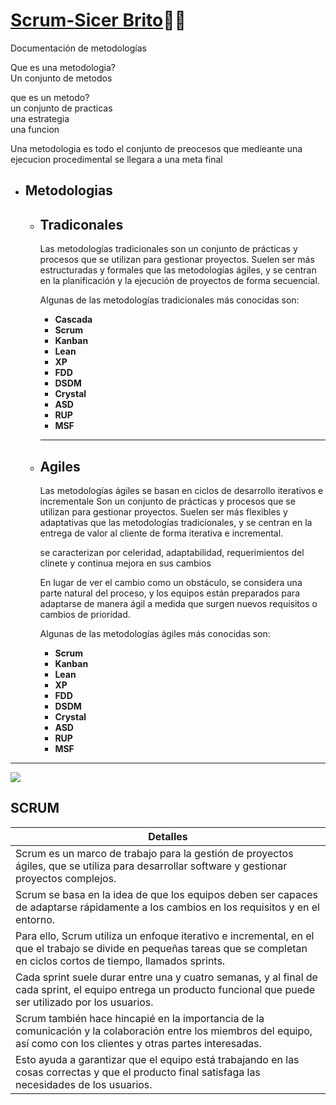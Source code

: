 # [Scrum-Sicer Brito](https://github.com/SicerBrito)🧑‍💻
Documentación de metodologías 

Que es una metodologia?  
Un conjunto de metodos


que es un metodo?  
un conjunto de practicas  
una estrategia  
una funcion   


Una metodologia es todo el conjunto de preocesos que medieante una ejecucion procedimental se llegara a una meta final


* Metodologias
    ---
    * Tradiconales
        --- 
        Las metodologías tradicionales son un conjunto de prácticas y procesos que se utilizan para gestionar proyectos. Suelen ser más estructuradas y formales que las metodologías ágiles, y se centran en la planificación y la ejecución de proyectos de forma secuencial.

        Algunas de las metodologías tradicionales más conocidas son:

        * **Cascada**
        * **Scrum**
        * **Kanban**
        * **Lean**
        * **XP**
        * **FDD**
        * **DSDM**
        * **Crystal**
        * **ASD**
        * **RUP**
        * **MSF**

        ---



    * Agiles
        ---
        Las metodologías ágiles se basan en ciclos de desarrollo iterativos e incrementale
        Son un conjunto de prácticas y procesos que se utilizan para gestionar proyectos. Suelen ser más flexibles y adaptativas que las metodologías tradicionales, y se centran en la entrega de valor al cliente de forma iterativa e incremental.
        
        se caracterizan por celeridad, adaptabilidad, requerimientos del clinete y continua mejora en sus cambios 

        En lugar de ver el cambio como un obstáculo, se considera una parte natural del proceso, y los equipos están preparados para adaptarse de manera ágil a medida que surgen nuevos requisitos o cambios de prioridad.

        Algunas de las metodologías ágiles más conocidas son:

        * **Scrum**
        * **Kanban**
        * **Lean**
        * **XP**
        * **FDD**
        * **DSDM**
        * **Crystal**
        * **ASD**
        * **RUP**
        * **MSF**

---

![](https://media.discordapp.net/attachments/1135616063959203901/1166371059793137704/image.png?ex=654a3eb2&is=6537c9b2&hm=d39ab4514b7282633cfe35ffa4eb9ad3e72e481f87e6977279323e4fa3f214e7&=&width=828&height=702)



SCRUM
---

| Detalles |
| --- |
| Scrum es un marco de trabajo para la gestión de proyectos ágiles, que se utiliza para desarrollar software y gestionar proyectos complejos. |
| Scrum se basa en la idea de que los equipos deben ser capaces de adaptarse rápidamente a los cambios en los requisitos y en el entorno. |
| Para ello, Scrum utiliza un enfoque iterativo e incremental, en el que el trabajo se divide en pequeñas tareas que se completan en ciclos cortos de tiempo, llamados sprints. |
| Cada sprint suele durar entre una y cuatro semanas, y al final de cada sprint, el equipo entrega un producto funcional que puede ser utilizado por los usuarios. |
| Scrum también hace hincapié en la importancia de la comunicación y la colaboración entre los miembros del equipo, así como con los clientes y otras partes interesadas. |
| Esto ayuda a garantizar que el equipo está trabajando en las cosas correctas y que el producto final satisfaga las necesidades de los usuarios. |
